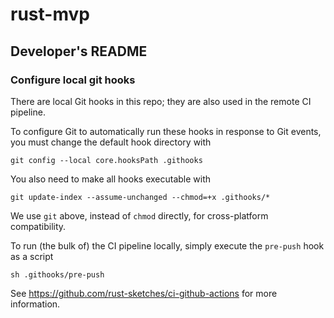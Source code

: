 # rust-mvp

## Developer's README

### Configure local git hooks

There are local Git hooks in this repo; they are also used in the remote CI pipeline.

To configure Git to automatically run these hooks in response to Git events, you must change the default hook directory with

```shell
git config --local core.hooksPath .githooks
```

You also need to make all hooks executable with

```shell
git update-index --assume-unchanged --chmod=+x .githooks/*
```

We use `git` above, instead of `chmod` directly, for cross-platform compatibility.

To run (the bulk of) the CI pipeline locally, simply execute the `pre-push` hook as a script

```shell
sh .githooks/pre-push
```

See https://github.com/rust-sketches/ci-github-actions for more information.